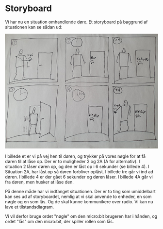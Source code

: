 # Storyboard
Vi har nu en situation omhandlende døre. Et storyboard på baggrund af situationen kan se sådan ud:

![Storyboard](./assets/storyboard800.jpg)

I billede et er vi på vej hen til døren, og trykker på vores nøgle for at få døren til at låse op. Der er to muligheder 2 og 2A (A for alternativ). I situation 2 låser døren op, og den er låst op i 6 sekunder (se billede 4). I Situation 2A, har låst op så døren forbliver oplåst. I billede tre går vi ind ad døren. I billede 4 er der gået 6 sekunder og døren låser. I billede 4A går vi fra døren, men husker at låse den.

På denne måde har vi indfanget situationen. Der er to ting som umiddelbart kan ses ud af storyboardet, nemlig at vi skal anvende to enheder, en som nøgle og en som lås. Og de skal kunne kommunikere over radio. Vi kan nu lave et tilstandsdiagram.

Vi vil derfor bruge ordet "nøgle" om den micro:bit brugeren har i hånden, og ordet "lås" om den micro:bit, der spiller rollen som lås.